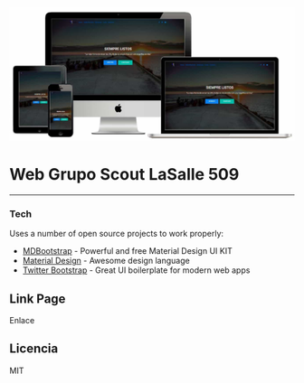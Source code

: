 [![Mockup Web](https://github.com/DavidAlgas/web_scout/blob/master/img/asset.JPG)](https://github.com/DavidAlgas/web_scout/blob/master/img/asset.JPG)
# Web Grupo Scout LaSalle 509
________
### Tech
Uses a number of open source projects to work properly:
* [MDBootstrap](https://mdbootstrap.com/) - Powerful and free Material Design UI KIT
* [Material Design](https://material.io/) - Awesome design language 
* [Twitter Bootstrap](https://getbootstrap.com/) - Great UI boilerplate for modern web apps
## Link Page
Enlace
## Licencia
MIT
